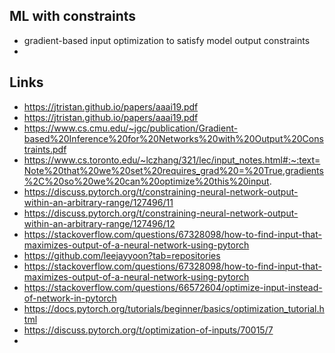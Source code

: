 ## ML with constraints 

* gradient-based input optimization to satisfy model output constraints
* 

## Links

* https://jtristan.github.io/papers/aaai19.pdf
* https://jtristan.github.io/papers/aaai19.pdf
* https://www.cs.cmu.edu/~jgc/publication/Gradient-based%20Inference%20for%20Networks%20with%20Output%20Constraints.pdf
* https://www.cs.toronto.edu/~lczhang/321/lec/input_notes.html#:~:text=Note%20that%20we%20set%20requires_grad%20=%20True,gradients%2C%20so%20we%20can%20optimize%20this%20input.
* https://discuss.pytorch.org/t/constraining-neural-network-output-within-an-arbitrary-range/127496/11
* https://discuss.pytorch.org/t/constraining-neural-network-output-within-an-arbitrary-range/127496/12
* https://stackoverflow.com/questions/67328098/how-to-find-input-that-maximizes-output-of-a-neural-network-using-pytorch
* https://github.com/leejayyoon?tab=repositories
* https://stackoverflow.com/questions/67328098/how-to-find-input-that-maximizes-output-of-a-neural-network-using-pytorch
* https://stackoverflow.com/questions/66572604/optimize-input-instead-of-network-in-pytorch
* https://docs.pytorch.org/tutorials/beginner/basics/optimization_tutorial.html
* https://discuss.pytorch.org/t/optimization-of-inputs/70015/7
* 
